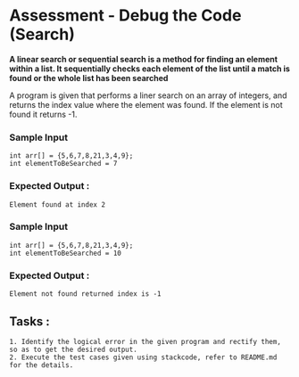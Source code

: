 # Assessment  - Debug the Code (Search)

**A linear search or sequential search is a method for finding 
an element within a list. It sequentially checks each 
element of the list until a match is found or the whole list 
has been searched**

A program is given that performs a liner search on an array of integers, and returns the index value where the element was found. If the element is not found it returns -1.

### Sample Input
    
    int arr[] = {5,6,7,8,21,3,4,9};
    int elementToBeSearched = 7


### Expected Output : 
    
    Element found at index 2

### Sample Input

    int arr[] = {5,6,7,8,21,3,4,9};
    int elementToBeSearched = 10


### Expected Output :

    Element not found returned index is -1


## Tasks :

    1. Identify the logical error in the given program and rectify them, so as to get the desired output.
    2. Execute the test cases given using stackcode, refer to README.md for the details.


